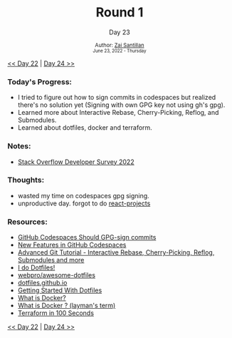 <div align="center">
  <h1>Round 1</h1>
  <p>Day 23</p>
  <sub>
    Author: <a href="https://github.com/plskz" target="_blank">Zai Santillan</a>
    <br>
    <small>June 23, 2022 - Thursday</small>
  </sub>
</div>

[<< Day 22](day022.md) | [Day 24 >>](day024.md)

### Today's Progress:

- I tried to figure out how to sign commits in codespaces but realized there's no solution yet (Signing with own GPG key not using gh's gpg).
- Learned more about Interactive Rebase, Cherry-Picking, Reflog, and Submodules.
- Learned about dotfiles, docker and terraform.

### Notes:

- [Stack Overflow Developer Survey 2022](https://survey.stackoverflow.co/2022/)

### Thoughts:

- wasted my time on codespaces gpg signing.
- unproductive day. forgot to do [react-projects](https://github.com/plskz/react-projects)

### Resources:

- [GitHub Codespaces Should GPG-sign commits](https://github.community/t/github-codespaces-should-gpg-sign-commits/137011)
- [New Features in GitHub Codespaces](https://github.community/t/new-features-in-github-codespaces/154887)
- [Advanced Git Tutorial - Interactive Rebase, Cherry-Picking, Reflog, Submodules and more](https://youtu.be/qsTthZi23VE)
- [I do Dotfiles!](https://jogendra.dev/i-do-dotfiles)
- [webpro/awesome-dotfiles](https://github.com/webpro/awesome-dotfiles)
- [dotfiles.github.io](https://dotfiles.github.io)
- [Getting Started With Dotfiles](https://www.webpro.nl/articles/getting-started-with-dotfiles)
- [What is Docker?](https://www.ibm.com/cloud/learn/docker)
- [What is Docker ? (layman's term)](https://yannmjl.medium.com/what-is-docker-in-simple-english-a24e8136b90b)
- [Terraform in 100 Seconds](https://www.youtube.com/watch?v=tomUWcQ0P3k)

[<< Day 22](day022.md) | [Day 24 >>](day024.md)
